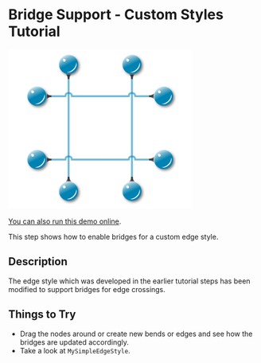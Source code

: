 # Bridge Support - Custom Styles Tutorial

<img src="../../resources/image/tutorial2step28.png" alt="demo-thumbnail" height="320"/>

[You can also run this demo online](https://live.yworks.com/demos/02-tutorial-custom-styles/28-bridge-support/index.html).

This step shows how to enable bridges for a custom edge style.

## Description

The edge style which was developed in the earlier tutorial steps has been modified to support bridges for edge crossings.

## Things to Try

- Drag the nodes around or create new bends or edges and see how the bridges are updated accordingly.
- Take a look at `MySimpleEdgeStyle`.
